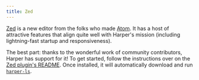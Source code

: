 ```yaml
---
title: Zed
---
```


[Zed](https://zed.dev) is a new editor from the folks who made [Atom](https://atom-editor.cc/).
It has a host of attractive features that align quite well with Harper's mission (including lightning-fast startup and responsiveness).

The best part: thanks to the wonderful work of community contributors, Harper has support for it!
To get started, follow the instructions over on the [Zed plugin's README](https://github.com/Stef16Robbe/harper_zed).
Once installed, it will automatically download and run [`harper-ls`](/docs/integrations/language-server).
